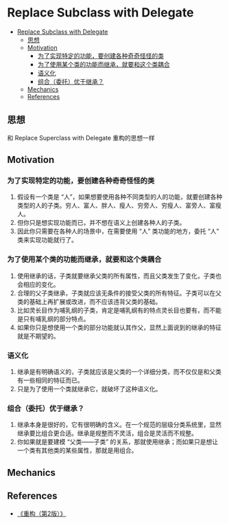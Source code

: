 # Replace Subclass with Delegate

<!-- TOC -->

- [Replace Subclass with Delegate](#replace-subclass-with-delegate)
    - [思想](#思想)
    - [Motivation](#motivation)
        - [为了实现特定的功能，要创建各种奇奇怪怪的类](#为了实现特定的功能要创建各种奇奇怪怪的类)
        - [为了使用某个类的功能而继承，就要和这个类耦合](#为了使用某个类的功能而继承就要和这个类耦合)
        - [语义化](#语义化)
        - [组合（委托）优于继承？](#组合委托优于继承)
    - [Mechanics](#mechanics)
    - [References](#references)

<!-- /TOC -->


## 思想
和 Replace Superclass with Delegate 重构的思想一样


## Motivation
### 为了实现特定的功能，要创建各种奇奇怪怪的类
1. 假设有一个类是 “人”，如果想要使用各种不同类型的人的功能，就要创建各种类型的人的子类。穷人、富人、胖人、瘦人、穷旁人、穷瘦人、富旁人、富瘦人。
2. 但你只是想实现功能而已，并不想在语义上创建各种人的子类。
3. 因此你只需要在各种人的场景中，在需要使用 “人” 类功能的地方，委托 “人” 类来实现功能就行了。

### 为了使用某个类的功能而继承，就要和这个类耦合
1. 使用继承的话，子类就要继承父类的所有属性，而且父类发生了变化，子类也会相应的变化。
2. 合理的父子类继承，子类就应该无条件的接受父类的所有特征。子类可以在父类的基础上再扩展或改进，而不应该违背父类的基础。
3. 比如灵长目作为哺乳纲的子类，肯定是哺乳纲有的特点灵长目也要有，而不能是只有哺乳纲的部分特点。
4. 如果你只是想使用一个类的部分功能就认其作父，显然上面说到的继承的特征就是不期望的。

### 语义化
1. 继承是有明确语义的，子类就应该是父类的一个详细分类，而不仅仅是和父类有一些相同的特征而已。
2. 只是为了使用一个类就继承它，就破坏了这种语义化。

### 组合（委托）优于继承？
1. 继承本身是很好的，它有很明确的含义。在一个规范的层级分类系统里，显然继承要比组合更合适。继承是规整而不灵活，组合是灵活而不规整。
2. 你如果就是要建模 “父类——子类” 的关系，那就使用继承；而如果只是想让一个类有其他类的某些属性，那就是用组合。


## Mechanics


## References
* [《重构（第2版）》](https://book.douban.com/subject/33400354/)
